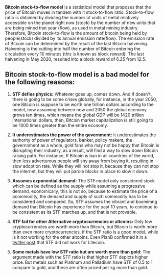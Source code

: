 **Bitcoin stock-to-flow model** is a statistical model that proposes that the price of Bitcoin moves in tandem with it stock-to-flow ratio.  Stock-to-flow ratio is obtained by dividing the number of units of metal relatively accessible on the planet right now (stock) by the number of new units that are being mined that year (flow), as used in metal mining industry. Therefore, Bitcoin stock-to-flow is the amount of bitcoin being held by people(stock) divided by its annual emission rate(flow). The emission rate of Bitcoin can be determined by the result of the last Bitcoin halvening. Halvening is the cutting into half the number of Bitcoin entering the circulation every 10 minutes (this is known as block reward). The last halvening in May 2020, resulted into a block reward of 6.25 from 12.5. 

## Bitcoin stock-to-flow model is a bad model for the following reasons:

1. **STF defies physics:** Whatever goes up, comes down. And if doesn't, there is going to be some crises globally, for instance, in the year 2050, one Bitcoin is suppose to be worth one trillion dollars according to the model, now assuming between now and 2050 the global economy grows ten times, which means the global GDP will be 1420 trillion international dollars, then, Bitcoin market capitalization is still going to be 1000 times greater than the entire economy. 

2. **It underestimates the power of the government:** It underestimates the authority of power of regulators, banker, policy makers, the governnment as a whole, gold fans who may not be happy that Bitcoin is disrupting their industry, as a result, will find a way to slow down Bitcoin raising path. For instance, If Bitcoin is ban in all countries of the world, then less adverturous people will shy away from buying it, resulting in slow adoption rate. While they will not stop it, because they can not stop the internet, but they will put parole blocks in place to slow it down.

3. **Assumes exponential demand:** The STF model only considered stock which can be defined as the supply while assuming a progressive demand, economically, this is not so, because to estimate the price of a acommodity, the demand and supply of such commodity has to be considered and compared. So, STF assumes the vibrant and boomimng demand that Bitcoin has experience for the past 10 years, to continue to be consistent as its STF marches up, and that is not provable.

4. **STF fail for other Alternative cryptocurrencies or altcoins:** Only few cryptocurrencies are worth more than Bitcoin, but Bitcoin is worth more than even more cryptocurrencies, if the STF ratio is a good model, while is it not working for the other altcoins. Even PlanB confirmed it in a [twitter post](https://twitter.com/100trillionUSD/status/1140643574410862594?s=20 "PlanB twitter post") that STF did not work for Litecoin. 

5. **Some metals have low STF ratio but are worth more than gold:** The argument made with the STF ratio is that higher STF depicts higher price. But metals such as Platinum and Palladium have STF of 0.5 to 1 compare to gold, and these are often priced per kg more than gold.

